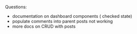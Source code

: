 Questions:

- documentation on dashboard components (<dashboard-input> checked state)
- populate comments into parent posts not working
- more docs on CRUD with posts
